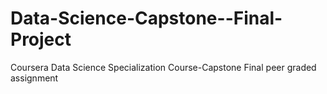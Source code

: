 # Data-Science-Capstone--Final-Project
Coursera Data Science Specialization Course-Capstone Final peer graded assignment
